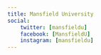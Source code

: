 ```yaml
---
title: Mansfield University
social:
    twitter: [mansfieldu]
    facebook: [MansfieldU]
    instagram: [mansfieldu]
---
```

